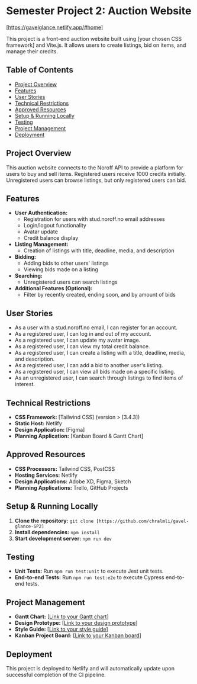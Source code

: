 # Semester Project 2: Auction Website

[https://gavelglance.netlify.app/#home]

This project is a front-end auction website built using [your chosen CSS framework] and Vite.js. It allows users to create listings, bid on items, and manage their credits.

## Table of Contents

- [Project Overview](#project-overview)
- [Features](#features)
- [User Stories](#user-stories)
- [Technical Restrictions](#technical-restrictions)
- [Approved Resources](#approved-resources)
- [Setup & Running Locally](#setup--running-locally)
- [Testing](#testing)
- [Project Management](#project-management)
- [Deployment](#deployment)

## Project Overview

This auction website connects to the Noroff API to provide a platform for users to buy and sell items. Registered users receive 1000 credits initially. Unregistered users can browse listings, but only registered users can bid.

## Features

- **User Authentication:**
    - Registration for users with stud.noroff.no email addresses
    - Login/logout functionality
    - Avatar update
    - Credit balance display
- **Listing Management:**
    - Creation of listings with title, deadline, media, and description
- **Bidding:**
    - Adding bids to other users' listings
    - Viewing bids made on a listing
- **Searching:**
    - Unregistered users can search listings
- **Additional Features (Optional):**
    - Filter by recently created, ending soon, and by amount of bids

## User Stories

- As a user with a stud.noroff.no email, I can register for an account.
- As a registered user, I can log in and out of my account.
- As a registered user, I can update my avatar image.
- As a registered user, I can view my total credit balance.
- As a registered user, I can create a listing with a title, deadline, media, and description.
- As a registered user, I can add a bid to another user's listing.
- As a registered user, I can view all bids made on a specific listing.
- As an unregistered user, I can search through listings to find items of interest.

## Technical Restrictions

- **CSS Framework:** [Tailwind CSS] (version > [3.4.3])
- **Static Host:** Netlify
- **Design Application:** [Figma]
- **Planning Application:** [Kanban Board & Gantt Chart]

## Approved Resources

- **CSS Processors:** Tailwind CSS, PostCSS
- **Hosting Services:** Netlify
- **Design Applications:** Adobe XD, Figma, Sketch
- **Planning Applications:** Trello, GitHub Projects

## Setup & Running Locally

1. **Clone the repository:** `git clone [https://github.com/chralmli/gavel-glance-SP2]`
2. **Install dependencies:** `npm install`
3. **Start development server:** `npm run dev`

## Testing

- **Unit Tests:** Run `npm run test:unit` to execute Jest unit tests.
- **End-to-end Tests:** Run `npm run test:e2e` to execute Cypress end-to-end tests.

## Project Management

- **Gantt Chart:** [[Link to your Gantt chart](https://app.teamgantt.com/projects/gantt?ids=3932185)]
- **Design Prototype:** [[Link to your design prototype](https://www.figma.com/proto/palCV8vPByLAx7UNvjQMiD/Auction-WebsitePrototype?page-id=0%3A1&type=design&node-id=7-9&viewport=396%2C456%2C0.36&t=fR57zrO6EuP9H00E-1&scaling=scale-down)]
- **Style Guide:** [[Link to your style guide](https://www.figma.com/proto/OsGtXBheePyh6yKPDWe2Gd/GavelGlance-Styleguide?page-id=0%3A1&node-id=1-2&viewport=1056%2C675%2C1.02&t=YSzUg7RHte8Q2TP7-1&scaling=min-zoom)]
- **Kanban Project Board:** [[Link to your Kanban board](https://trello.com/invite/b/jijdZPox/ATTI831ebe60bb9a16e4f441acc540931309FD56E99A/semester-project-2-auction-website)]

## Deployment

This project is deployed to Netlify and will automatically update upon successful completion of the CI pipeline.